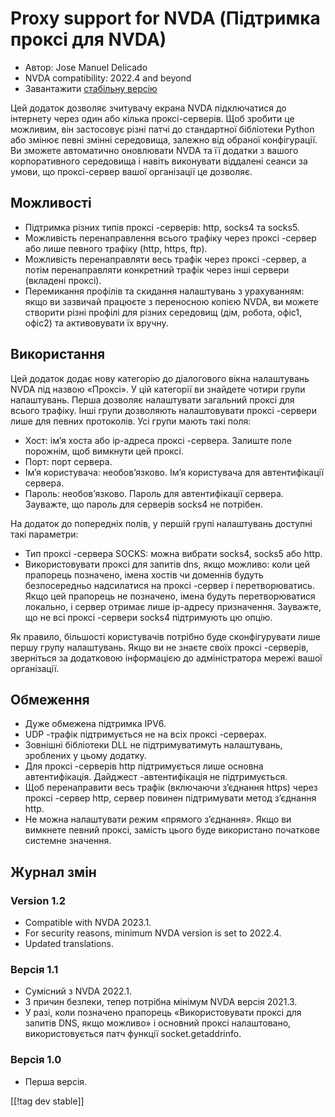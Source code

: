 # Proxy support for NVDA (Підтримка проксі для NVDA) #

* Автор: Jose Manuel Delicado
* NVDA compatibility: 2022.4 and beyond
* Завантажити [стабільну версію][1]

Цей додаток дозволяє зчитувачу екрана NVDA підключатися до інтернету через
один або кілька проксі-серверів. Щоб зробити це можливим, він застосовує
різні патчі до стандартної бібліотеки Python або змінює певні змінні
середовища, залежно від обраної конфігурації. Ви зможете автоматично
оновлювати NVDA та її додатки з вашого корпоративного середовища і навіть
виконувати віддалені сеанси за умови, що проксі-сервер вашої організації це
дозволяє.

## Можливості

* Підтримка різних типів проксі -серверів: http, socks4 та socks5.
* Можливість перенаправлення всього трафіку через проксі -сервер або лише
  певного трафіку (http, https, ftp).
* Можливість перенаправляти весь трафік через проксі -сервер, а потім
  перенаправляти конкретний трафік через інші сервери (вкладені проксі).
* Перемикання профілів та скидання налаштувань з урахуванням: якщо ви
  зазвичай працюєте з переносною копією NVDA, ви можете створити різні
  профілі для різних середовищ (дім, робота, офіс1, офіс2) та активовувати
  їх вручну.

## Використання

Цей додаток додає нову категорію до діалогового вікна налаштувань NVDA під
назвою «Проксі». У цій категорії ви знайдете чотири групи налаштувань. Перша
дозволяє налаштувати загальний проксі для всього трафіку. Інші групи
дозволяють налаштовувати проксі -сервери лише для певних протоколів. Усі
групи мають такі поля:

* Хост: ім’я хоста або ip-адреса проксі -сервера. Залиште поле порожнім, щоб
  вимкнути цей проксі.
* Порт: порт сервера.
* Ім’я користувача: необов’язково. Ім’я користувача для автентифікації
  сервера.
* Пароль: необов’язково. Пароль для автентифікації сервера. Зауважте, що
  пароль для серверів socks4 не потрібен.

На додаток до попередніх полів, у першій групі налаштувань доступні такі
параметри:

* Тип проксі -сервера SOCKS: можна вибрати socks4, socks5 або http.
* Використовувати проксі для запитів dns, якщо можливо: коли цей прапорець
  позначено, імена хостів чи доменнів будуть безпосередньо надсилатися на
  проксі -сервер і перетворюватись. Якщо цей прапорець не позначено, імена
  будуть перетворюватися локально, і сервер отримає лише ip-адресу
  призначення. Зауважте, що не всі проксі -сервери socks4 підтримують цю
  опцію.

Як правило, більшості користувачів потрібно буде сконфігурувати лише першу
групу налаштувань. Якщо ви не знаєте своїх проксі -серверів, зверніться за
додатковою інформацією до адміністратора мережі вашої організації.

## Обмеження

* Дуже обмежена підтримка IPV6.
* UDP -трафік підтримується не на всіх проксі -серверах.
* Зовнішні бібліотеки DLL не підтримуватимуть налаштувань, зроблених у цьому
  додатку.
* Для проксі -серверів http підтримується лише основна
  автентифікація. Дайджест -автентифікація не підтримується.
* Щоб перенаправити весь трафік (включаючи з’єднання https) через проксі
  -сервер http, сервер повинен підтримувати метод з’єднання http.
* Не можна налаштувати режим «прямого з’єднання». Якщо ви вимкнете певний
  проксі, замість цього буде використано початкове системне значення.

## Журнал змін

### Version 1.2

* Compatible with NVDA 2023.1.
* For security reasons, minimum NVDA version is set to 2022.4.
* Updated translations.

### Версія 1.1

* Сумісний з NVDA 2022.1.
* З причин безпеки, тепер потрібна мінімум NVDA версія 2021.3.
* У разі, коли позначено прапорець «Використовувати проксі для запитів DNS,
  якщо можливо» і основний проксі налаштовано, використовується патч функції
  socket.getaddrinfo.

### Версія 1.0

* Перша версія.

[[!tag dev stable]]

[1]: https://addons.nvda-project.org/files/get.php?file=nvdaproxy
